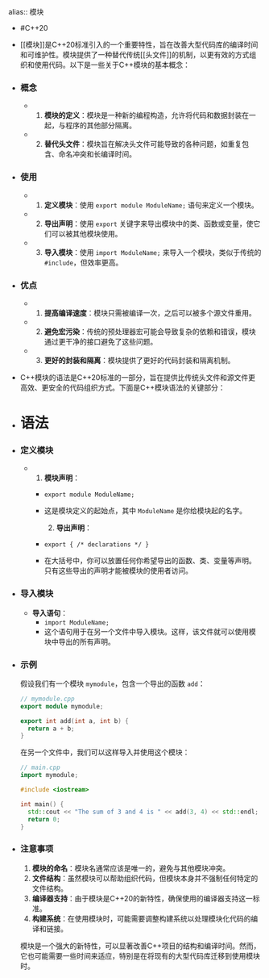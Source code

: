 alias:: 模块

- #C++20
- [[模块]]是C++20标准引入的一个重要特性，旨在改善大型代码库的编译时间和可维护性。模块提供了一种替代传统[[头文件]]的机制，以更有效的方式组织和使用代码。以下是一些关于C++模块的基本概念：
- ### 概念
	- 1. **模块的定义**：模块是一种新的编程构造，允许将代码和数据封装在一起，与程序的其他部分隔离。
	- 2. **替代头文件**：模块旨在解决头文件可能导致的各种问题，如重复包含、命名冲突和长编译时间。
- ### 使用
	- 1. **定义模块**：使用 `export module ModuleName;` 语句来定义一个模块。
	- 2. **导出声明**：使用 `export` 关键字来导出模块中的类、函数或变量，使它们可以被其他模块使用。
	- 3. **导入模块**：使用 `import ModuleName;` 来导入一个模块，类似于传统的 `#include`，但效率更高。
- ### 优点
	- 1. **提高编译速度**：模块只需被编译一次，之后可以被多个源文件重用。
	- 2. **避免宏污染**：传统的预处理器宏可能会导致复杂的依赖和错误，模块通过更干净的接口避免了这些问题。
	- 3. **更好的封装和隔离**：模块提供了更好的代码封装和隔离机制。
- C++模块的语法是C++20标准的一部分，旨在提供比传统头文件和源文件更高效、更安全的代码组织方式。下面是C++模块语法的关键部分：
- # 语法
- ### 定义模块
	- 1. **模块声明**：
		- `export module ModuleName;`
		- 这是模块定义的起始点，其中 `ModuleName` 是你给模块起的名字。
		  
		  2. **导出声明**：
		- `export { /* declarations */ }`
		- 在大括号中，你可以放置任何你希望导出的函数、类、变量等声明。只有这些导出的声明才能被模块的使用者访问。
- ### 导入模块
	- **导入语句**：
		- `import ModuleName;`
		- 这个语句用于在另一个文件中导入模块。这样，该文件就可以使用模块中导出的所有声明。
- ### 示例
  
  假设我们有一个模块 `mymodule`，包含一个导出的函数 `add`：
  
  ```cpp
  // mymodule.cpp
  export module mymodule;
  
  export int add(int a, int b) {
    return a + b;
  }
  ```
  
  在另一个文件中，我们可以这样导入并使用这个模块：
  
  ```cpp
  // main.cpp
  import mymodule;
  
  #include <iostream>
  
  int main() {
    std::cout << "The sum of 3 and 4 is " << add(3, 4) << std::endl;
    return 0;
  }
  ```
- ### 注意事项
  
  1. **模块的命名**：模块名通常应该是唯一的，避免与其他模块冲突。
  2. **文件结构**：虽然模块可以帮助组织代码，但模块本身并不强制任何特定的文件结构。
  3. **编译器支持**：由于模块是C++20的新特性，确保使用的编译器支持这一标准。
  4. **构建系统**：在使用模块时，可能需要调整构建系统以处理模块化代码的编译和链接。
  
  模块是一个强大的新特性，可以显著改善C++项目的结构和编译时间。然而，它也可能需要一些时间来适应，特别是在将现有的大型代码库迁移到使用模块时。